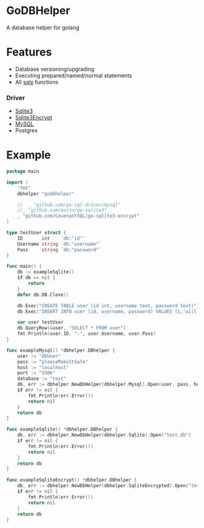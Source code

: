 # GoDBHelper
A database helper for golang

# Features

- Database versioning/upgrading
- Executing prepared/named/normal statements
- All [sqlx](https://github.com/jmoiron/sqlx) functions

### Driver
- [Sqlite3](https://github.com/mattn/go-sqlite3)
- [Sqlite3Encrypt](https://github.com/CovenantSQL/go-sqlite3-encrypt)
- [MySQL](github.com/go-sql-driver/mysql)
- Postgres

# Example

```go
package main

import (
	"fmt"
	dbhelper "godbhelper"

	//	_ "github.com/go-sql-driver/mysql"
	//_ "github.com/mattn/go-sqlite3"
	_ "github.com/CovenantSQL/go-sqlite3-encrypt"
)

type testUser struct {
	ID       int    `db:"id"`
	Username string `db:"username"`
	Pass     string `db:"password"`
}

func main() {
	db := exampleSqlite()
	if db == nil {
		return
	}
	defer db.DB.Close()

	db.Exec("CREATE TABLE user (id int, username text, password text)")
	db.Exec("INSERT INTO user (id, username, password) VALUES (1,'will', 'iamsafe')")

	var user testUser
	db.QueryRow(&user, "SELECT * FROM user")
	fmt.Println(user.ID, ":", user.Username, user.Pass)
}

func exampleMysql() *dbhelper.DBhelper {
	user := "dbUser"
	pass := "pleaseMakeItSafe"
	host := "localhost"
	port := "3306"
	database := "test"
	db, err := dbhelper.NewDbHelper(dbhelper.Mysql).Open(user, pass, host, port, database)
	if err != nil {
		fmt.Println(err.Error())
		return nil
	}
	return db
}

func exampleSqlite() *dbhelper.DBhelper {
	db, err := dbhelper.NewDbHelper(dbhelper.Sqlite).Open("test.db")
	if err != nil {
		fmt.Println(err.Error())
		return nil
	}
	return db
}

func exampleSqliteEncrypt() *dbhelper.DBhelper {
	db, err := dbhelper.NewDbHelper(dbhelper.SqliteEncrypted).Open("test.db", "passKEY")
	if err != nil {
		fmt.Println(err.Error())
		return nil
	}
	return db
}

```
